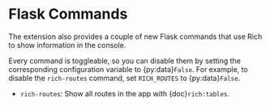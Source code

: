 # Flask Commands

The extension also provides a couple of new Flask commands that use Rich to show information in the console.

Every command is toggleable, so you can disable them by setting the corresponding configuration variable to {py:data}`False`. For example, to disable the `rich-routes` command, set `RICH_ROUTES` to {py:data}`False`.

- `rich-routes`: Show all routes in the app with {doc}`rich:tables`.
